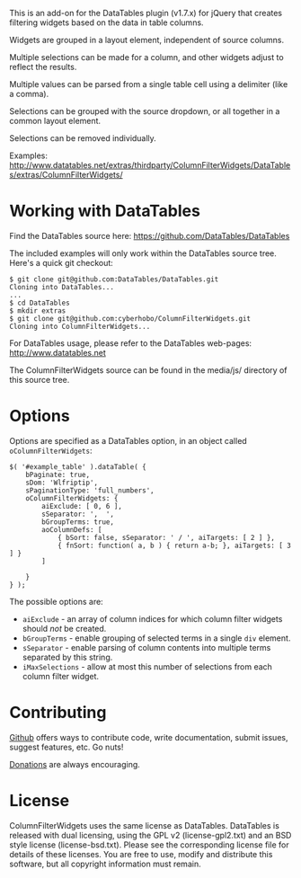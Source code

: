 This is an add-on for the DataTables plugin (v1.7.x) for jQuery that creates filtering widgets based on the data in table columns. 

Widgets are grouped in a layout element, independent of source columns. 

Multiple selections can be made for a column, and other widgets adjust to reflect the results.

Multiple values can be parsed from a single table cell using a delimiter (like a comma).

Selections can be grouped with the source dropdown, or all together in a common layout element.

Selections can be removed individually.

Examples: http://www.datatables.net/extras/thirdparty/ColumnFilterWidgets/DataTables/extras/ColumnFilterWidgets/

Working with DataTables
=======================

Find the DataTables source here: https://github.com/DataTables/DataTables

The included examples will only work within the DataTables source tree. Here's a quick git checkout:

	$ git clone git@github.com:DataTables/DataTables.git
	Cloning into DataTables...
	...
	$ cd DataTables
	$ mkdir extras
	$ git clone git@github.com:cyberhobo/ColumnFilterWidgets.git
	Cloning into ColumnFilterWidgets...

For DataTables usage, please refer to the DataTables web-pages: http://www.datatables.net

The ColumnFilterWidgets source can be found in the media/js/ directory of this source tree.


Options
=======

Options are specified as a DataTables option, in an object called `oColumnFilterWidgets`:

	$( '#example_table' ).dataTable( { 
		bPaginate: true,
		sDom: 'Wlfriptip',
		sPaginationType: 'full_numbers',
		oColumnFilterWidgets: {
			aiExclude: [ 0, 6 ],
			sSeparator: ',  ',
			bGroupTerms: true,
			aoColumnDefs: [
				{ bSort: false, sSeparator: ' / ', aiTargets: [ 2 ] },
				{ fnSort: function( a, b ) { return a-b; }, aiTargets: [ 3 ] }
			]
				
		}
	} );
	
The possible options are:

 * `aiExclude` - an array of column indices for which column filter widgets should *not* be created.
 * `bGroupTerms` - enable grouping of selected terms in a single `div` element.
 * `sSeparator` - enable parsing of column contents into multiple terms separated by this string.
 * `iMaxSelections` - allow at most this number of selections from each column filter widget.

Contributing
============

[Github](https://github.com/cyberhobo/ColumnFilterWidgets) offers ways to contribute code, write documentation, submit issues, suggest features, etc. Go nuts!

[Donations](https://www.paypal.com/cgi-bin/webscr?cmd=_s-xclick&hosted_button_id=QP5Q99BW2B3M2) are always encouraging.

License
=======

ColumnFilterWidgets uses the same license as DataTables. DataTables is released with dual licensing, using the GPL v2 (license-gpl2.txt) and an BSD style license (license-bsd.txt). Please see the corresponding license file for details of these licenses. You are free to use, modify and distribute this software, but all copyright information must remain.

